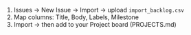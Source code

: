 1) Issues → New Issue → Import → upload `import_backlog.csv`
2) Map columns: Title, Body, Labels, Milestone
3) Import → then add to your Project board (PROJECTS.md)
